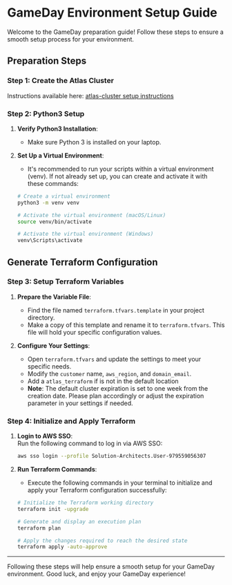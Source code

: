 # GameDay Environment Setup Guide

Welcome to the GameDay preparation guide! Follow these steps to ensure a smooth setup process for your environment.

## Preparation Steps

### Step 1: Create the Atlas Cluster
Instructions available here: [atlas-cluster setup instructions](https://github.com/simonegaiera/mongodb-airbnb-workshop/tree/main/utils/atlas-cluster)

### Step 2: Python3 Setup

1. **Verify Python3 Installation**:
   - Make sure Python 3 is installed on your laptop.
   
2. **Set Up a Virtual Environment**:
   - It's recommended to run your scripts within a virtual environment (venv). If not already set up, you can create and activate it with these commands:

   ```bash
   # Create a virtual environment
   python3 -m venv venv

   # Activate the virtual environment (macOS/Linux)
   source venv/bin/activate

   # Activate the virtual environment (Windows)
   venv\Scripts\activate
   ```

## Generate Terraform Configuration

### Step 3: Setup Terraform Variables

1. **Prepare the Variable File**:
   - Find the file named `terraform.tfvars.template` in your project directory.
   - Make a copy of this template and rename it to `terraform.tfvars`. This file will hold your specific configuration values.

2. **Configure Your Settings**:
   - Open `terraform.tfvars` and update the settings to meet your specific needs.
   - Modify the `customer` name, `aws_region`, and `domain_email`.
   - Add a `atlas_terraform` if is not in the default location
   - **Note**: The default cluster expiration is set to one week from the creation date. Please plan accordingly or adjust the expiration parameter in your settings if needed.  

### Step 4: Initialize and Apply Terraform

1. **Login to AWS SSO**:  
   Run the following command to log in via AWS SSO:  
   ```bash
   aws sso login --profile Solution-Architects.User-979559056307
   ```

2. **Run Terraform Commands**:
   - Execute the following commands in your terminal to initialize and apply your Terraform configuration successfully:

   ```bash
   # Initialize the Terraform working directory
   terraform init -upgrade

   # Generate and display an execution plan
   terraform plan

   # Apply the changes required to reach the desired state
   terraform apply -auto-approve
   ```

---

Following these steps will help ensure a smooth setup for your GameDay environment. Good luck, and enjoy your GameDay experience!
